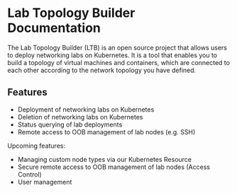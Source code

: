 # Lab Topology Builder Documentation

The Lab Topology Builder (LTB) is an open source project that allows users to deploy networking labs on Kubernetes. It is a tool that enables you to build a topology of virtual machines and containers, which are connected to each other according to the network topology you have defined.

## Features

- Deployment of networking labs on Kubernetes
- Deletion of networking labs on Kubernetes
- Status querying of lab deployments
- Remote access to OOB management of lab nodes (e.g. SSH)

Upcoming features:

- Managing custom node types via our Kubernetes Resource
- Secure remote access to OOB management of lab nodes (Access Control)
- User management
